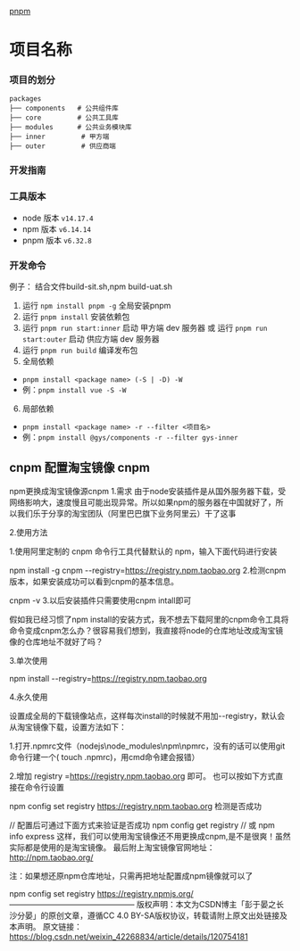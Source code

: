 [pnpm](https://www.pnpm.cn/)

# 项目名称

### 项目的划分
```
packages
├── components   # 公共组件库
├── core         # 公共工具库
├── modules      # 公共业务模块库
├── inner         # 甲方端
├── outer         # 供应商端
```

### 开发指南

### 工具版本

- node 版本 `v14.17.4`
- npm  版本 `v6.14.14`
- pnpm 版本 `v6.32.8`

### 开发命令
例子： 结合文件build-sit.sh,npm build-uat.sh

1. 运行 `npm install pnpm -g` 全局安装pnpm
2. 运行 `pnpm install` 安装依赖包
3. 运行 `pnpm run start:inner` 启动 甲方端 dev 服务器 或 运行 `pnpm run start:outer` 启动 供应方端 dev 服务器
4. 运行 `pnpm run build` 编译发布包
5. 全局依赖
-  `pnpm install <package name> (-S | -D) -W`
-  例：`pnpm install vue -S -W`
6. 局部依赖
-  `pnpm install <package name> -r --filter <项目名>`
-  例：`pnpm install @gys/components -r --filter gys-inner`


## cnpm 配置淘宝镜像 cnpm

npm更换成淘宝镜像源cnpm
1.需求
 由于node安装插件是从国外服务器下载，受网络影响大，速度慢且可能出现异常。所以如果npm的服务器在中国就好了，所以我们乐于分享的淘宝团队（阿里巴巴旗下业务阿里云）干了这事

2.使用方法

1.使用阿里定制的 cnpm 命令行工具代替默认的 npm，输入下面代码进行安装

npm install -g cnpm --registry=https://registry.npm.taobao.org
2.检测cnpm版本，如果安装成功可以看到cnpm的基本信息。

cnpm -v
3.以后安装插件只需要使用cnpm intall即可

假如我已经习惯了npm install的安装方式，我不想去下载阿里的cnpm命令工具将命令变成cnpm怎么办？很容易我们想到，我直接将node的仓库地址改成淘宝镜像的仓库地址不就好了吗？

3.单次使用

npm install --registry=https://registry.npm.taobao.org

4.永久使用

设置成全局的下载镜像站点，这样每次install的时候就不用加--registry，默认会从淘宝镜像下载，设置方法如下：
 

1.打开.npmrc文件（nodejs\node_modules\npm\npmrc，没有的话可以使用git命令行建一个( touch .npmrc)，用cmd命令建会报错）
 
2.增加 registry =https://registry.npm.taobao.org 即可。
也可以按如下方式直接在命令行设置

npm config set registry https://registry.npm.taobao.org
检测是否成功

// 配置后可通过下面方式来验证是否成功
npm config get registry
// 或
npm info express
这样，我们可以使用淘宝镜像还不用更换成cnpm,是不是很爽！虽然实际都是使用的是淘宝镜像。
最后附上淘宝镜像官网地址：http://npm.taobao.org/

注：如果想还原npm仓库地址，只需再把地址配置成npm镜像就可以了

npm config set registry https://registry.npmjs.org/
————————————————
版权声明：本文为CSDN博主「彭于晏之长沙分晏」的原创文章，遵循CC 4.0 BY-SA版权协议，转载请附上原文出处链接及本声明。
原文链接：https://blog.csdn.net/weixin_42268834/article/details/120754181